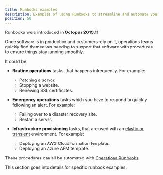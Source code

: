 ```yaml
---
title: Runbooks examples
description: Examples of using Runbooks to streamline and automate your routine and emergency operations tasks using Octopus Deploy.
position: 50
---
```


Runbooks were introduced in **Octopus 2019.11**

Once software is in production and customers rely on it, operations teams quickly find themselves needing to support that software with procedures to ensure things stay running smoothly.

It could be:

- **Routine operations** tasks, that happens infrequently. For example:
  - Patching a server.
  - Stopping a website.
  - Renewing SSL certificates.

- **Emergency operations** tasks which you have to respond to quickly, following an alert. For example:
  - Failing over to a disaster recovery site.
  - Restart a server.

- **Infrastructure provisioning** tasks, that are used with an [elastic or transient](/docs/deployment-patterns/elastic-and-transient-environments/index.md) environment. For example:
  - Deploying an AWS CloudFormation template.
  - Deploying an Azure ARM template.

These procedures can all be automated with [Operations Runbooks](/docs/operations-runbooks/index.md). 

This section goes into details for specific runbook examples.